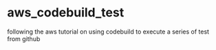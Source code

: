 # aws_codebuild_test
following the aws tutorial on using codebuild to execute a series of test from github
